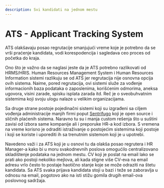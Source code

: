 ```yaml
---
description: Svi kandidati na jednom mestu
---
```


# ATS - Applicant Tracking System

ATS olakšavaju posao regrutacije smanjujući vreme koje je potrebno da se vrši praćenje kandidata, vodi korespodencija i sagledava ceo proces od početka do kraja. 

Ono što je važno da se naglasi jeste da je ATS potrebno razlikovati od HRMS/HRIS. Human Resources Management System i Human Resources Information sistemi razlikuju se od ATS jer regrutacija nije osnovna opcija ovih sistema. Naime, pored regrutacija, ovi sistemi služe za vođenje informacionih baza podataka o zaposlenima, korišćenim odmorima, aneksa ugovora, visini zarade, spisku isplata zarada itd. Reč je o sveobuhvatnim sistemima koji svoju ulogu nalaze u velikim organizacijama. 

Sa druge strane postoje pojedinačni sistemi koji su izgrađeni sa ciljem vođenja administracije manjih firmi poput [Sentrifugo](http://www.sentrifugo.com/) koji je open source  i sličnih plaćenih sistema. Naravno tu su i manja custom rešenja što u suštini zavisi od izbora same kompanije ali i preporuke HR-a kod izbora. S vremena na vreme korisno je odraditi istraživanje o postojećim sistemima koji postoje i koji se koriste i uporediti ih sa trenutnim sistemom koji je u upotrebi. 

Navedeno važi i za ATS koji je u osnovi tu da olakša posao regrutera i HR Manager-a kako bi u moru svakodnevnih poslova omogućilo centralizovano skladištenje podataka na jednom mestu. CV koji je poslat na email lako se prati ako postoji nekoliko mejlova, ali kada stigne više CV-eva na email adresu vrlo često to postaje haotično stanje koje se može odraziti na štetu kandidata. Sa ATS svaka prijava kandidata stoji u bazi i teže se zaboravlja u odnosu na email, pogotovo ako na isti stižu gomila drugih email-ova poslovnog sadržaja. 


